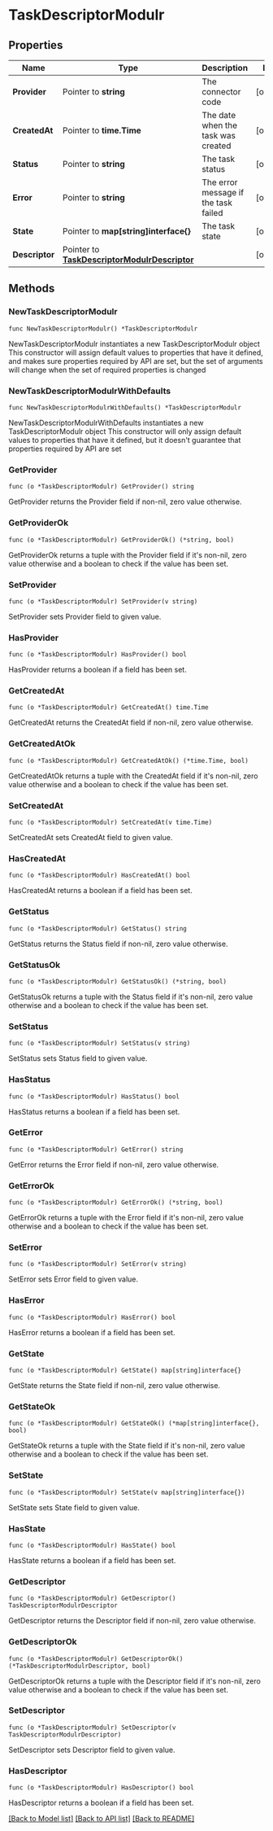 # TaskDescriptorModulr

## Properties

Name | Type | Description | Notes
------------ | ------------- | ------------- | -------------
**Provider** | Pointer to **string** | The connector code | [optional]
**CreatedAt** | Pointer to **time.Time** | The date when the task was created | [optional]
**Status** | Pointer to **string** | The task status | [optional]
**Error** | Pointer to **string** | The error message if the task failed | [optional]
**State** | Pointer to **map[string]interface{}** | The task state | [optional]
**Descriptor** | Pointer to [**TaskDescriptorModulrDescriptor**](TaskDescriptorModulrDescriptor.md) |  | [optional]

## Methods

### NewTaskDescriptorModulr

`func NewTaskDescriptorModulr() *TaskDescriptorModulr`

NewTaskDescriptorModulr instantiates a new TaskDescriptorModulr object
This constructor will assign default values to properties that have it defined,
and makes sure properties required by API are set, but the set of arguments
will change when the set of required properties is changed

### NewTaskDescriptorModulrWithDefaults

`func NewTaskDescriptorModulrWithDefaults() *TaskDescriptorModulr`

NewTaskDescriptorModulrWithDefaults instantiates a new TaskDescriptorModulr object
This constructor will only assign default values to properties that have it defined,
but it doesn't guarantee that properties required by API are set

### GetProvider

`func (o *TaskDescriptorModulr) GetProvider() string`

GetProvider returns the Provider field if non-nil, zero value otherwise.

### GetProviderOk

`func (o *TaskDescriptorModulr) GetProviderOk() (*string, bool)`

GetProviderOk returns a tuple with the Provider field if it's non-nil, zero value otherwise
and a boolean to check if the value has been set.

### SetProvider

`func (o *TaskDescriptorModulr) SetProvider(v string)`

SetProvider sets Provider field to given value.

### HasProvider

`func (o *TaskDescriptorModulr) HasProvider() bool`

HasProvider returns a boolean if a field has been set.

### GetCreatedAt

`func (o *TaskDescriptorModulr) GetCreatedAt() time.Time`

GetCreatedAt returns the CreatedAt field if non-nil, zero value otherwise.

### GetCreatedAtOk

`func (o *TaskDescriptorModulr) GetCreatedAtOk() (*time.Time, bool)`

GetCreatedAtOk returns a tuple with the CreatedAt field if it's non-nil, zero value otherwise
and a boolean to check if the value has been set.

### SetCreatedAt

`func (o *TaskDescriptorModulr) SetCreatedAt(v time.Time)`

SetCreatedAt sets CreatedAt field to given value.

### HasCreatedAt

`func (o *TaskDescriptorModulr) HasCreatedAt() bool`

HasCreatedAt returns a boolean if a field has been set.

### GetStatus

`func (o *TaskDescriptorModulr) GetStatus() string`

GetStatus returns the Status field if non-nil, zero value otherwise.

### GetStatusOk

`func (o *TaskDescriptorModulr) GetStatusOk() (*string, bool)`

GetStatusOk returns a tuple with the Status field if it's non-nil, zero value otherwise
and a boolean to check if the value has been set.

### SetStatus

`func (o *TaskDescriptorModulr) SetStatus(v string)`

SetStatus sets Status field to given value.

### HasStatus

`func (o *TaskDescriptorModulr) HasStatus() bool`

HasStatus returns a boolean if a field has been set.

### GetError

`func (o *TaskDescriptorModulr) GetError() string`

GetError returns the Error field if non-nil, zero value otherwise.

### GetErrorOk

`func (o *TaskDescriptorModulr) GetErrorOk() (*string, bool)`

GetErrorOk returns a tuple with the Error field if it's non-nil, zero value otherwise
and a boolean to check if the value has been set.

### SetError

`func (o *TaskDescriptorModulr) SetError(v string)`

SetError sets Error field to given value.

### HasError

`func (o *TaskDescriptorModulr) HasError() bool`

HasError returns a boolean if a field has been set.

### GetState

`func (o *TaskDescriptorModulr) GetState() map[string]interface{}`

GetState returns the State field if non-nil, zero value otherwise.

### GetStateOk

`func (o *TaskDescriptorModulr) GetStateOk() (*map[string]interface{}, bool)`

GetStateOk returns a tuple with the State field if it's non-nil, zero value otherwise
and a boolean to check if the value has been set.

### SetState

`func (o *TaskDescriptorModulr) SetState(v map[string]interface{})`

SetState sets State field to given value.

### HasState

`func (o *TaskDescriptorModulr) HasState() bool`

HasState returns a boolean if a field has been set.

### GetDescriptor

`func (o *TaskDescriptorModulr) GetDescriptor() TaskDescriptorModulrDescriptor`

GetDescriptor returns the Descriptor field if non-nil, zero value otherwise.

### GetDescriptorOk

`func (o *TaskDescriptorModulr) GetDescriptorOk() (*TaskDescriptorModulrDescriptor, bool)`

GetDescriptorOk returns a tuple with the Descriptor field if it's non-nil, zero value otherwise
and a boolean to check if the value has been set.

### SetDescriptor

`func (o *TaskDescriptorModulr) SetDescriptor(v TaskDescriptorModulrDescriptor)`

SetDescriptor sets Descriptor field to given value.

### HasDescriptor

`func (o *TaskDescriptorModulr) HasDescriptor() bool`

HasDescriptor returns a boolean if a field has been set.


[[Back to Model list]](../README.md#documentation-for-models) [[Back to API list]](../README.md#documentation-for-api-endpoints) [[Back to README]](../README.md)

